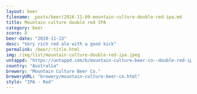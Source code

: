 ```yaml
---
layout: beer
filename: _posts/beer/2016-11-09-mountain-culture-double-red-ipa.md
title: Mountain culture double red IPA
category: beer
score: 8
beer-date: "2020-11-13"
desc: "Very rich red ale with a good kick"
permalink: /beer/:title.html
img: /img/list/mountain-culture-double-red-ipa.jpeg
untappd: "https://untappd.com/b/mountain-culture-beer-co--double-red-ipa/3475047"
country: "Australia"
brewery: "Mountain Culture Beer Co."
breweryURL: "brewery/mountain-culture-beer-co.html"
style: "IPA - Red"
---
```

